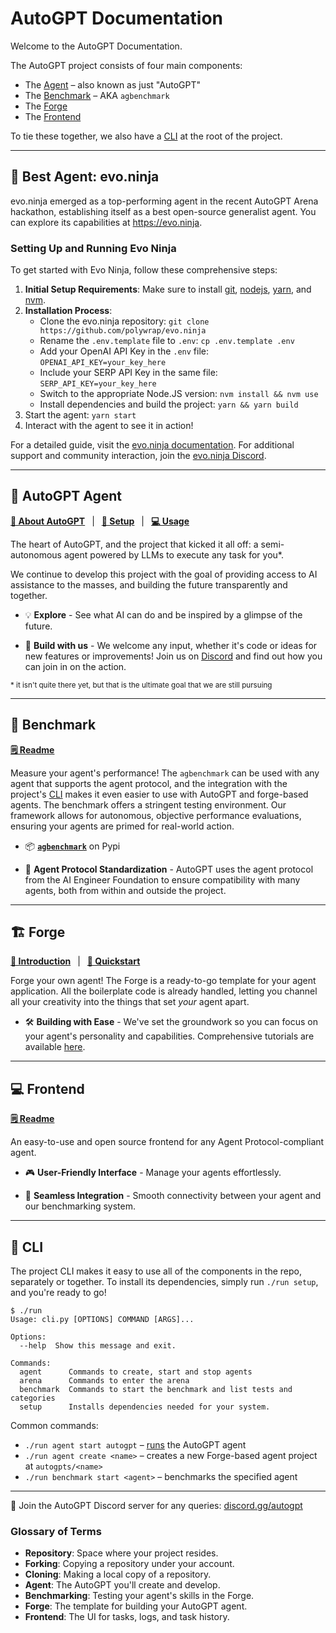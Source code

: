# AutoGPT Documentation

Welcome to the AutoGPT Documentation.

The AutoGPT project consists of four main components:

* The [Agent](#agent) &ndash; also known as just "AutoGPT"
* The [Benchmark](#benchmark) &ndash; AKA `agbenchmark`
* The [Forge](#forge)
* The [Frontend](#frontend)

To tie these together, we also have a [CLI] at the root of the project.

---

## 🥇 Best Agent: evo.ninja

evo.ninja emerged as a top-performing agent in the recent AutoGPT Arena hackathon, establishing itself as a best open-source generalist agent. You can explore its capabilities at https://evo.ninja.

### Setting Up and Running Evo Ninja
To get started with Evo Ninja, follow these comprehensive steps:
1. **Initial Setup Requirements**: Make sure to install [git](https://git-scm.com/book/en/v2/Getting-Started-Installing-Git), [nodejs](https://nodejs.org/en/download/package-manager#alpine-linux), [yarn](https://classic.yarnpkg.com/lang/en/docs/install/#debian-stable), and [nvm](https://github.com/nvm-sh/nvm#installing-and-updating).
2. **Installation Process**:
    - Clone the evo.ninja repository: `git clone https://github.com/polywrap/evo.ninja`
    - Rename the `.env.template` file to `.env`: `cp .env.template .env`
    - Add your OpenAI API Key in the `.env` file: `OPENAI_API_KEY=your_key_here`
    - Include your SERP API Key in the same file: `SERP_API_KEY=your_key_here`
    - Switch to the appropriate Node.JS version: `nvm install && nvm use`
    - Install dependencies and build the project: `yarn && yarn build`
3. Start the agent: `yarn start`
4. Interact with the agent to see it in action!

For a detailed guide, visit the [evo.ninja documentation](https://github.com/polywrap/evo.ninja#readme). For additional support and community interaction, join the [evo.ninja Discord](https://discord.com/invite/r3rwh69cCa).

---

## 🤖 AutoGPT Agent

**[📖 About AutoGPT](AutoGPT/index.md)**
&ensp;|&ensp;
**[🔧 Setup](AutoGPT/setup/index.md)**
&ensp;|&ensp;
**[💻 Usage](AutoGPT/usage.md)**

The heart of AutoGPT, and the project that kicked it all off: a semi-autonomous agent powered by LLMs to execute any task for you*.

We continue to develop this project with the goal of providing access to AI assistance to the masses, and building the future transparently and together.

- 💡 **Explore** - See what AI can do and be inspired by a glimpse of the future.

- 🚀 **Build with us** - We welcome any input, whether it's code or ideas for new features or improvements! Join us on [Discord](https://discord.gg/autogpt) and find out how you can join in on the action.

<small>* it isn't quite there yet, but that is the ultimate goal that we are still pursuing</small>

---

## 🎯 Benchmark

**[🗒️ Readme](https://github.com/Significant-Gravitas/AutoGPT/blob/master/benchmark/README.md)**

Measure your agent's performance! The `agbenchmark` can be used with any agent that supports the agent protocol, and the integration with the project's [CLI] makes it even easier to use with AutoGPT and forge-based agents. The benchmark offers a stringent testing environment. Our framework allows for autonomous, objective performance evaluations, ensuring your agents are primed for real-world action.

<!-- TODO: insert visual demonstrating the benchmark -->

- 📦 [**`agbenchmark`**](https://pypi.org/project/agbenchmark/) on Pypi

- 🔌 **Agent Protocol Standardization** - AutoGPT uses the agent protocol from the AI Engineer Foundation to ensure compatibility with many agents, both from within and outside the project.

---

## 🏗️ Forge

**[📖 Introduction](forge/get-started.md)**
&ensp;|&ensp;
**[🚀 Quickstart](https://github.com/Significant-Gravitas/AutoGPT/blob/master/QUICKSTART.md)**

<!-- TODO: have the guides all in one place -->

Forge your own agent! The Forge is a ready-to-go template for your agent application. All the boilerplate code is already handled, letting you channel all your creativity into the things that set *your* agent apart.

- 🛠️ **Building with Ease** - We've set the groundwork so you can focus on your agent's personality and capabilities. Comprehensive tutorials are available [here](https://aiedge.medium.com/autogpt-forge-e3de53cc58ec).

---

## 💻 Frontend

**[🗒️ Readme](https://github.com/Significant-Gravitas/AutoGPT/blob/master/frontend/README.md)**

An easy-to-use and open source frontend for any Agent Protocol-compliant agent.

- 🎮 **User-Friendly Interface** - Manage your agents effortlessly.

- 🔄 **Seamless Integration** - Smooth connectivity between your agent and our benchmarking system.

---

## 🔧 CLI
[CLI]: #cli

The project CLI makes it easy to use all of the components in the repo, separately or
together. To install its dependencies, simply run `./run setup`, and you're ready to go!

```shell
$ ./run
Usage: cli.py [OPTIONS] COMMAND [ARGS]...

Options:
  --help  Show this message and exit.

Commands:
  agent      Commands to create, start and stop agents
  arena      Commands to enter the arena
  benchmark  Commands to start the benchmark and list tests and categories
  setup      Installs dependencies needed for your system.
```

Common commands:

* `./run agent start autogpt` &ndash; [runs](./AutoGPT/usage.md#serve-agent-protocol-mode-with-ui) the AutoGPT agent
* `./run agent create <name>` &ndash; creates a new Forge-based agent project at `autogpts/<name>`
* `./run benchmark start <agent>` &ndash; benchmarks the specified agent

---

🤔 Join the AutoGPT Discord server for any queries:
[discord.gg/autogpt](https://discord.gg/autogpt)

### Glossary of Terms

- **Repository**: Space where your project resides.
- **Forking**: Copying a repository under your account.
- **Cloning**: Making a local copy of a repository.
- **Agent**: The AutoGPT you'll create and develop.
- **Benchmarking**: Testing your agent's skills in the Forge.
- **Forge**: The template for building your AutoGPT agent.
- **Frontend**: The UI for tasks, logs, and task history.
